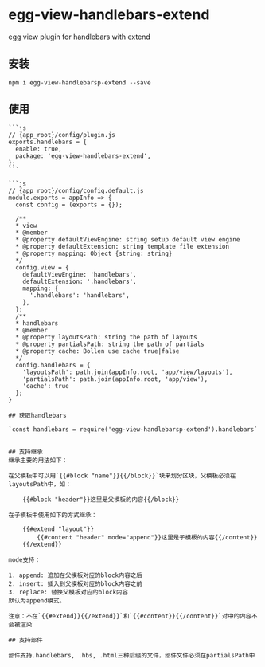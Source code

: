# egg-view-handlebars-extend
egg view plugin for handlebars with extend

## 安装

`npm i egg-view-handlebarsp-extend --save`

## 使用

    ```js
    // {app_root}/config/plugin.js
    exports.handlebars = {
      enable: true,
      package: 'egg-view-handlebars-extend',
    };
    ```

    ```js
    // {app_root}/config/config.default.js
    module.exports = appInfo => {
      const config = (exports = {});

      /**
      * view
      * @member
      * @property defaultViewEngine: string setup default view engine
      * @property defaultExtension: string template file extension
      * @property mapping: Object {string: string}
      */
      config.view = {
        defaultViewEngine: 'handlebars',
        defaultExtension: '.handlebars',
        mapping: {
          '.handlebars': 'handlebars',
        },
      };
      /**
      * handlebars
      * @member
      * @property layoutsPath: string the path of layouts
      * @property partialsPath: string the path of partials
      * @property cache: Bollen use cache true|false
      */
      config.handlebars = {
        'layoutsPath': path.join(appInfo.root, 'app/view/layouts'),
        'partialsPath': path.join(appInfo.root, 'app/view'),
        'cache': true
      };
    }
```
## 获取handlebars

`const handlebars = require('egg-view-handlebarsp-extend').handlebars`


## 支持继承
继承主要的用法如下：

在父模板中可以用`{{#block "name"}}{{/block}}`块来划分区块，父模板必须在layoutsPath中，如：

    {{#block "header"}}这里是父模板的内容{{/block}}

在子模板中使用如下的方式继承：

    {{#extend "layout"}}
        {{#content "header" mode="append"}}这里是子模板的内容{{/content}}
    {{/extend}}

mode支持：

1. append: 追加在父模板对应的block内容之后
2. insert: 插入到父模板对应的block内容之前
3. replace: 替换父模板对应的block内容
默认为append模式。

注意：不在`{{#extend}}{{/extend}}`和`{{#content}}{{/content}}`对中的内容不会被渲染

## 支持部件

部件支持.handlebars, .hbs, .html三种后缀的文件，部件文件必须在partialsPath中